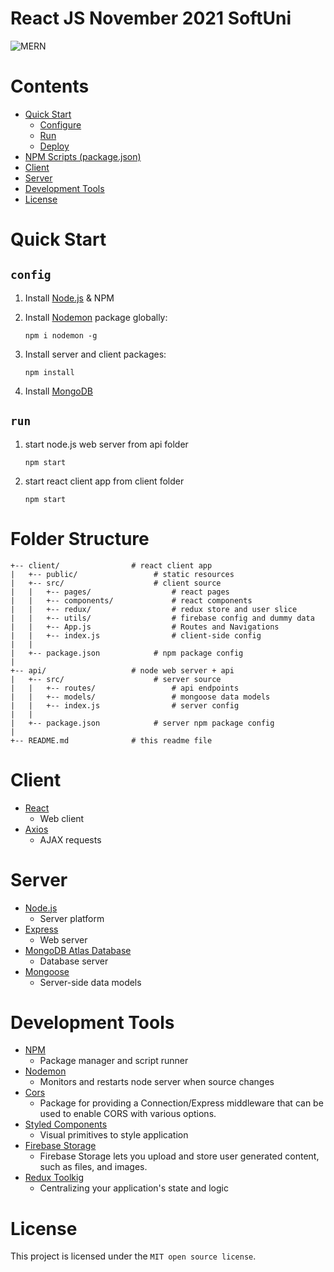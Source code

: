# React JS November 2021 SoftUni

![MERN](https://raw.githubusercontent.com/miles-till/easy-mern-stack/master/media/mern.png)

# Contents

- [Quick Start](#quick-start)
  - [Configure](#configure)
  - [Run](#run)
  - [Deploy](#deploy)
- [NPM Scripts (package.json)](#npm-scripts-package.json)
- [Client](#client)
- [Server](#server)
- [Development Tools](#development-tools)
- [License](#license)

# Quick Start

## `config`

1. Install [Node.js](https://nodejs.org/en/) & NPM
2. Install [Nodemon](https://github.com/remy/nodemon) package globally:
   ```
   npm i nodemon -g
   ```
3. Install server and client packages:

   ```
   npm install
   ```

4. Install [MongoDB](https://www.mongodb.com/download-center/community)

## `run`

1. start node.js web server from api folder

   ```
   npm start
   ```

2. start react client app from client folder
   ```
   npm start
   ```

# Folder Structure

```
+-- client/                # react client app
|   +-- public/                 # static resources
|   +-- src/                    # client source
|   |   +-- pages/                  # react pages
|   |   +-- components/             # react components
|   |   +-- redux/                  # redux store and user slice
|   |   +-- utils/                  # firebase config and dummy data
|   |   +-- App.js                  # Routes and Navigations
|   |   +-- index.js                # client-side config
|   |
|   +-- package.json            # npm package config
|
+-- api/                   # node web server + api
|   +-- src/                    # server source
|   |   +-- routes/                 # api endpoints
|   |   +-- models/                 # mongoose data models
|   |   +-- index.js                # server config
|   |
|   +-- package.json            # server npm package config
|
+-- README.md              # this readme file
```

# Client

- [React](https://reactjs.org/)
  - Web client
- [Axios](https://github.com/axios/axios)
  - AJAX requests

# Server

- [Node.js](https://nodejs.org/en/)
  - Server platform
- [Express](https://expressjs.com/)
  - Web server
- [MongoDB Atlas Database](https://www.mongodb.com/atlas/database)
  - Database server
- [Mongoose](https://mongoosejs.com/)
  - Server-side data models

# Development Tools

- [NPM](https://yarnpkg.com/en/)
  - Package manager and script runner
- [Nodemon](https://github.com/remy/nodemon)
  - Monitors and restarts node server when source changes
- [Cors](https://www.npmjs.com/package/cors)
  - Package for providing a Connection/Express middleware that can be used to enable CORS with various options.
- [Styled Components](https://styled-components.com/)
  - Visual primitives to style application
- [Firebase Storage](https://www.npmjs.com/package/firebase)
  - Firebase Storage lets you upload and store user generated content, such as files, and images.
- [Redux Toolkig](https://redux.js.org/)
  - Centralizing your application's state and logic

# License

This project is licensed under the `MIT open source license`.
